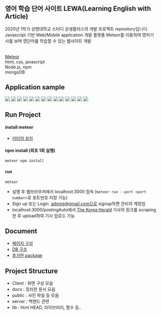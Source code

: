 ## 영어 학습 단어 사이트 LEWA(Learning English with Article)
2020년 1학기 상명대학교 스터디 상생플러스의 개발 프로젝트 repository입니다.   
Javascript 기반 Web/Mobile application 개발 플랫폼 Meteor를 이용하여 영어기사를 보며 영단어를 학습할 수 있는 웹사이트 개발   
<br/><br/>
[Meteor](https://www.meteor.com/)
<br/>
html, css, javascript  
Node.js, npm  
mongoDB  
## Application sample
<img src="https://user-images.githubusercontent.com/60168680/92593185-a2b8c880-f2db-11ea-8a4d-2a3151ff9a19.png">
<img src="https://user-images.githubusercontent.com/60168680/92593509-2d99c300-f2dc-11ea-91de-113f61d8f6eb.png">
<img src="https://user-images.githubusercontent.com/60168680/92593552-3ee2cf80-f2dc-11ea-92b5-f36180fb7081.png">
<img src="https://user-images.githubusercontent.com/60168680/92593592-56ba5380-f2dc-11ea-82b9-959a00580058.png">
<img src="https://user-images.githubusercontent.com/60168680/92593842-c2042580-f2dc-11ea-9211-1ca67cbd878c.png">
<img src="https://user-images.githubusercontent.com/60168680/92593862-cf211480-f2dc-11ea-8a29-28383cf45143.png">
<img src="https://user-images.githubusercontent.com/60168680/92593968-ff68b300-f2dc-11ea-9e63-f5c14ab3b23c.png">
<img src="https://user-images.githubusercontent.com/60168680/92594113-48206c00-f2dd-11ea-8726-dbd9dc38db35.png">
<img src="https://user-images.githubusercontent.com/60168680/92594785-42775600-f2de-11ea-87f2-bb39a7410713.png">
<img src="https://user-images.githubusercontent.com/60168680/92594816-5327cc00-f2de-11ea-899f-0fc0ef14f634.png">
<img src="https://user-images.githubusercontent.com/60168680/92594532-de549200-f2dd-11ea-94c7-d9550957b4a1.png">
<img src="https://user-images.githubusercontent.com/60168680/92594746-325f7680-f2de-11ea-8cdd-43b0e0aa26a6.png">
<img src="https://user-images.githubusercontent.com/60168680/92594485-cb41c200-f2dd-11ea-88b3-ae7c72be1ce3.png">
<img src="https://user-images.githubusercontent.com/60168680/92594439-bcf3a600-f2dd-11ea-8caf-7a62c5d19ec1.png">

## Run Project
#### install meteor
* [미티어 설치](https://www.meteor.com/install)
#### npm install (최초 1회 실행)
```
meteor npm install
```
#### run
```
meteor
```
* 실행 후 웹브라우저에서 localhost:3000 접속  (```meteor run --port <port number>```로 포트번호 지정 가능)
* Sign up 또는 Login. admire@gmail.com으로 signup하면 관리자 계정임
* localhost:3000/postingAuto에서
[The Korea Herald](http://www.koreaherald.com/index.php) 기사의 링크를 scraping한 후 upload하여 기사 업로드 가능

## Document
* [페이지 구성](/docs/client_structure.md)
* [DB 구조](/docs/DB_collection.md)
* [추가한 package](/docs/npm_install.md)

## Project Structure
* Client : 화면 구성 모음
* docs : 정리한 문서 모음
* public : 사진 파일 등 모음
* server : 백엔드 관련
* lib : html HEAD, 라이브러리, 함수 등..  

